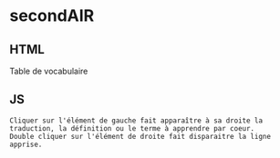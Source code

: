 # secondAIR

## HTML 
Table de vocabulaire 
## JS 
	Cliquer sur l'élément de gauche fait apparaître à sa droite la traduction, la définition ou le terme à apprendre par coeur. 
	Double cliquer sur l'élément de droite fait disparaitre la ligne apprise.
